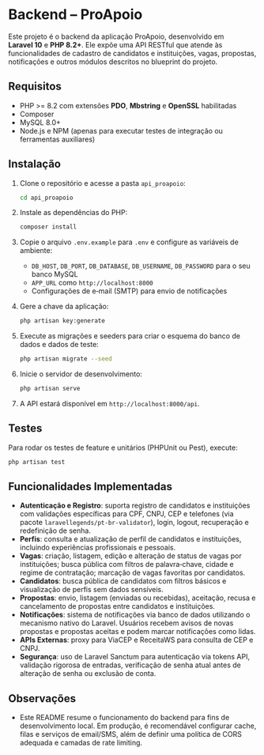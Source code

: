 # Backend – ProApoio

Este projeto é o backend da aplicação ProApoio, desenvolvido em **Laravel 10** e **PHP 8.2+**. Ele expõe uma API RESTful que atende às funcionalidades de cadastro de candidatos e instituições, vagas, propostas, notificações e outros módulos descritos no blueprint do projeto.

## Requisitos

- PHP >= 8.2 com extensões **PDO**, **Mbstring** e **OpenSSL** habilitadas
- Composer
- MySQL 8.0+
- Node.js e NPM (apenas para executar testes de integração ou ferramentas auxiliares)

## Instalação

1. Clone o repositório e acesse a pasta `api_proapoio`:

   ```bash
   cd api_proapoio
   ```

2. Instale as dependências do PHP:

   ```bash
   composer install
   ```

3. Copie o arquivo `.env.example` para `.env` e configure as variáveis de ambiente:

   - `DB_HOST`, `DB_PORT`, `DB_DATABASE`, `DB_USERNAME`, `DB_PASSWORD` para o seu banco MySQL
   - `APP_URL` como `http://localhost:8000`
   - Configurações de e‑mail (SMTP) para envio de notificações

4. Gere a chave da aplicação:

   ```bash
   php artisan key:generate
   ```

5. Execute as migrações e seeders para criar o esquema do banco de dados e dados de teste:

   ```bash
   php artisan migrate --seed
   ```

6. Inicie o servidor de desenvolvimento:

   ```bash
   php artisan serve
   ```

7. A API estará disponível em `http://localhost:8000/api`.

## Testes

Para rodar os testes de feature e unitários (PHPUnit ou Pest), execute:

```bash
php artisan test
```

## Funcionalidades Implementadas

- **Autenticação e Registro**: suporta registro de candidatos e instituições com validações específicas para CPF, CNPJ, CEP e telefones (via pacote `laravellegends/pt-br-validator`), login, logout, recuperação e redefinição de senha.
- **Perfis**: consulta e atualização de perfil de candidatos e instituições, incluindo experiências profissionais e pessoais.
- **Vagas**: criação, listagem, edição e alteração de status de vagas por instituições; busca pública com filtros de palavra‑chave, cidade e regime de contratação; marcação de vagas favoritas por candidatos.
- **Candidatos**: busca pública de candidatos com filtros básicos e visualização de perfis sem dados sensíveis.
- **Propostas**: envio, listagem (enviadas ou recebidas), aceitação, recusa e cancelamento de propostas entre candidatos e instituições.
- **Notificações**: sistema de notificações via banco de dados utilizando o mecanismo nativo do Laravel. Usuários recebem avisos de novas propostas e propostas aceitas e podem marcar notificações como lidas.
- **APIs Externas**: proxy para ViaCEP e ReceitaWS para consulta de CEP e CNPJ.
- **Segurança**: uso de Laravel Sanctum para autenticação via tokens API, validação rigorosa de entradas, verificação de senha atual antes de alteração de senha ou exclusão de conta.

## Observações

- Este README resume o funcionamento do backend para fins de desenvolvimento local. Em produção, é recomendável configurar cache, filas e serviços de email/SMS, além de definir uma política de CORS adequada e camadas de rate limiting.